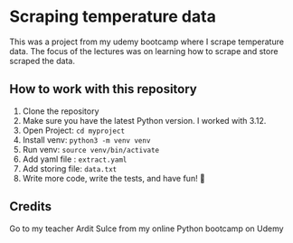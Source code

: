 # Scraping temperature data 
This was a project from my udemy bootcamp where I scrape temperature data. 
The focus of the lectures was on learning how to scrape and store scraped the data.

## How to work with this repository
1. Clone the repository
2. Make sure you have the latest Python version. I worked with 3.12.
3. Open Project: `cd myproject`
4. Install venv: `python3 -m venv venv`
5. Run venv: `source venv/bin/activate`
6. Add yaml file : `extract.yaml` 
7. Add storing file: `data.txt`
8. Write more code, write the tests, and have fun! 🎉


## Credits 
Go to my teacher Ardit Sulce from my online Python bootcamp on Udemy
